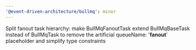 ```yaml
---
'@event-driven-architecture/bullmq': minor
---
```


Split fanout task hierarchy: make BullMqFanoutTask extend BullMqBaseTask instead of BullMqTask to remove the artificial queueName: '**fanout**' placeholder and simplify type constraints
